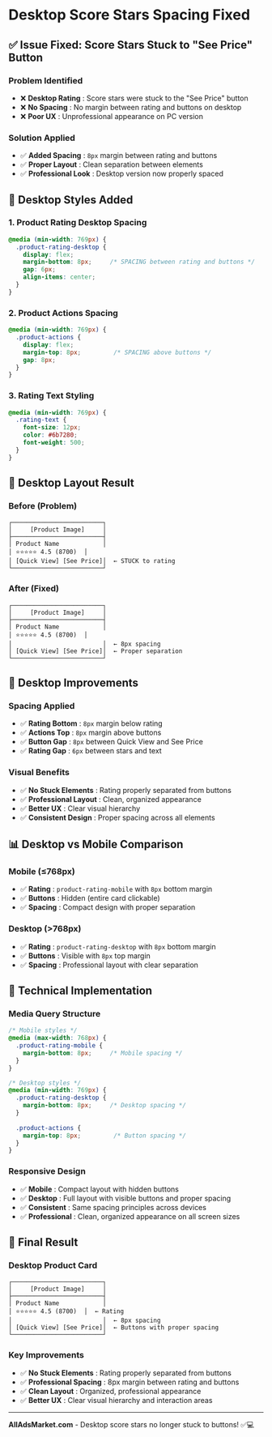 # Desktop Score Stars Spacing Fixed

## ✅ **Issue Fixed: Score Stars Stuck to "See Price" Button**

### **Problem Identified**
- ❌ **Desktop Rating** : Score stars were stuck to the "See Price" button
- ❌ **No Spacing** : No margin between rating and buttons on desktop
- ❌ **Poor UX** : Unprofessional appearance on PC version

### **Solution Applied**
- ✅ **Added Spacing** : `8px` margin between rating and buttons
- ✅ **Proper Layout** : Clean separation between elements
- ✅ **Professional Look** : Desktop version now properly spaced

## 🔧 **Desktop Styles Added**

### **1. Product Rating Desktop Spacing**
```css
@media (min-width: 769px) {
  .product-rating-desktop {
    display: flex;
    margin-bottom: 8px;     /* SPACING between rating and buttons */
    gap: 6px;
    align-items: center;
  }
}
```

### **2. Product Actions Spacing**
```css
@media (min-width: 769px) {
  .product-actions {
    display: flex;
    margin-top: 8px;         /* SPACING above buttons */
    gap: 8px;
  }
}
```

### **3. Rating Text Styling**
```css
@media (min-width: 769px) {
  .rating-text {
    font-size: 12px;
    color: #6b7280;
    font-weight: 500;
  }
}
```

## 📱 **Desktop Layout Result**

### **Before (Problem)**
```
┌─────────────────────────┐
│     [Product Image]     │
├─────────────────────────┤
│ Product Name            │
│ ⭐⭐⭐⭐⭐ 4.5 (8700)  │
│ [Quick View] [See Price]│  ← STUCK to rating
└─────────────────────────┘
```

### **After (Fixed)**
```
┌─────────────────────────┐
│     [Product Image]     │
├─────────────────────────┤
│ Product Name            │
│ ⭐⭐⭐⭐⭐ 4.5 (8700)  │
│                         │  ← 8px spacing
│ [Quick View] [See Price]│  ← Proper separation
└─────────────────────────┘
```

## 🎯 **Desktop Improvements**

### **Spacing Applied**
- ✅ **Rating Bottom** : `8px` margin below rating
- ✅ **Actions Top** : `8px` margin above buttons
- ✅ **Button Gap** : `8px` between Quick View and See Price
- ✅ **Rating Gap** : `6px` between stars and text

### **Visual Benefits**
- ✅ **No Stuck Elements** : Rating properly separated from buttons
- ✅ **Professional Layout** : Clean, organized appearance
- ✅ **Better UX** : Clear visual hierarchy
- ✅ **Consistent Design** : Proper spacing across all elements

## 📊 **Desktop vs Mobile Comparison**

### **Mobile (≤768px)**
- ✅ **Rating** : `product-rating-mobile` with `8px` bottom margin
- ✅ **Buttons** : Hidden (entire card clickable)
- ✅ **Spacing** : Compact design with proper separation

### **Desktop (>768px)**
- ✅ **Rating** : `product-rating-desktop` with `8px` bottom margin
- ✅ **Buttons** : Visible with `8px` top margin
- ✅ **Spacing** : Professional layout with clear separation

## 🔧 **Technical Implementation**

### **Media Query Structure**
```css
/* Mobile styles */
@media (max-width: 768px) {
  .product-rating-mobile {
    margin-bottom: 8px;     /* Mobile spacing */
  }
}

/* Desktop styles */
@media (min-width: 769px) {
  .product-rating-desktop {
    margin-bottom: 8px;     /* Desktop spacing */
  }
  
  .product-actions {
    margin-top: 8px;         /* Button spacing */
  }
}
```

### **Responsive Design**
- ✅ **Mobile** : Compact layout with hidden buttons
- ✅ **Desktop** : Full layout with visible buttons and proper spacing
- ✅ **Consistent** : Same spacing principles across devices
- ✅ **Professional** : Clean, organized appearance on all screen sizes

## 🎯 **Final Result**

### **Desktop Product Card**
```
┌─────────────────────────┐
│     [Product Image]     │
├─────────────────────────┤
│ Product Name            │
│ ⭐⭐⭐⭐⭐ 4.5 (8700)  │  ← Rating
│                         │  ← 8px spacing
│ [Quick View] [See Price]│  ← Buttons with proper spacing
└─────────────────────────┘
```

### **Key Improvements**
- ✅ **No Stuck Elements** : Rating properly separated from buttons
- ✅ **Professional Spacing** : 8px margin between rating and buttons
- ✅ **Clean Layout** : Organized, professional appearance
- ✅ **Better UX** : Clear visual hierarchy and interaction areas

---

**AllAdsMarket.com** - Desktop score stars no longer stuck to buttons! ✅💻

